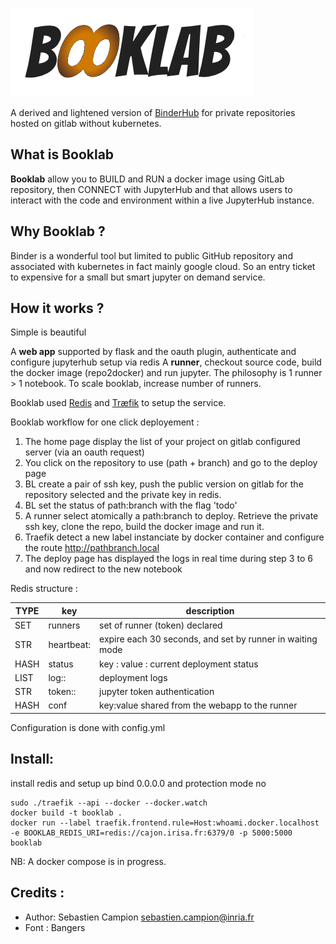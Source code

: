 ![](static/booklab.png)


A derived and lightened version of [BinderHub](https://github.com/jupyterhub/binderhub) for private repositories hosted on gitlab without kubernetes.


What is Booklab
---------------

**Booklab** allow you to BUILD and RUN a docker image using GitLab repository, then CONNECT with JupyterHub and that
allows users to interact with the code and environment within a live JupyterHub instance.


Why Booklab ?
-------------

Binder is a wonderful tool but limited to public GitHub repository and associated with kubernetes in fact mainly google cloud.
So an entry ticket to expensive for a small but smart jupyter on demand service.

How it works ?
--------------

 Simple is beautiful

A **web app** supported by flask and the oauth plugin, authenticate and configure jupyterhub setup via redis
A **runner**, checkout source code, build the docker image (repo2docker) and run jupyter. The philosophy is 1 runner > 1 notebook.
To scale booklab, increase number of runners.

Booklab used [Redis](https://redis.io) and [Træfik](https://traefik.io/) to setup the service.

Booklab workflow for one click deployement :

1. The home page display the list of your project on gitlab configured server (via an oauth request)
2. You click on the repository to use (path + branch) and go to the deploy page
3. BL create a pair of ssh key, push the public version on gitlab for the repository selected and the private key in redis.
4. BL set the status of path:branch with the flag 'todo'
5. A runner select atomically a path:branch to deploy. Retrieve the private ssh key, clone the repo, build the docker image and run it.
6. Traefik detect a new label instanciate by docker container and configure the route http://pathbranch.local
7. The deploy page has displayed the logs in real time during step 3 to 6 and now redirect to the new notebook




Redis structure :

| TYPE  | key                   | description                                                       |
|-------|-----------------------|-------------------------------------------------------------------|
| SET   | runners               | set of runner (token)  declared                                   |
| STR   | heartbeat:<token>     | expire each 30 seconds, and set by runner in waiting mode         |
| HASH  | status                | key <path>:<branch> value : current deployment status             |
| LIST  | log:<path>:<branch>   |  deployment logs                                                  |
| STR   | token:<path>:<branch> | jupyter token authentication                                      |
| HASH  | conf                  | key:value shared from the webapp to the runner

Configuration is done with config.yml


Install:
--------

install redis and setup up bind 0.0.0.0 and protection mode no

    sudo ./traefik --api --docker --docker.watch
    docker build -t booklab .
    docker run --label traefik.frontend.rule=Host:whoami.docker.localhost -e BOOKLAB_REDIS_URI=redis://cajon.irisa.fr:6379/0 -p 5000:5000  booklab

NB: A docker compose is in progress.



Credits :
----------
- Author: Sebastien Campion sebastien.campion@inria.fr
- Font : Bangers

